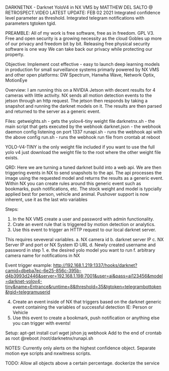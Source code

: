 DARKNETNX - Darknet YoloV4 in NX VMS
by MATTHEW DEL SALTO @ RETROSPECT.VIDEO
LATEST UPDATE: FEB 02 2021
Integrated confidence level parameter as threshold.
Integrated telegram notifications with parameters tgtoken tgid.

PREAMBLE:
All of my work is free software, free as in freedom. GPL V3.
Free and open security is a growing necessity as the cloud 
Gobles up more of our privacy and freedom bit by bit.
Releasing free physical security software is one way
We can take back our privacy while protecting our property.



Objective: Implement cost effective - easy to launch deep learning models in production for small surveillance systems primarly powered by NX VMS and other open platforms:
DW Spectrum, Hanwha Wave, Network Optix, MotionEye



Overview:
I am running this on a NVIDIA Jetson with decent results for 4 cameras with little activity.
NX sends all motion detection events to the jetson through an http request. The jetson then responds by taking a snapshot and running the darknet models on it.
The results are then parsed and returned to the server as a generic event.

Files:
getweights.sh - gets the yolov4-tiny weight file
darknetnx.sh - the main script that gets executed by the webhook
darknet.json - the webhook daemon config listening on port 1337
runapi.sh - runs the webhook api with the above config
run.sh - runs the webhook run file from crontab at reboot

YOLO-V4-TINY is the only weight file included if you want to use the full yolo v4 just download the weight file to the root where the other weight file exists.


QRD:
Here we are turning a tuned darknet build into a web api.
We are then triggering events in NX to send snapshots to the api.
The api processes the image using the requested model and returns the results as a generic event.
Within NX you can create rules around this generic event such as bookmarks, push notifications, etc.
The stock weight and model is typcially applied best for person, vehicle and animal.
Pushover support is now inherent, use it as the last wto variables 

Steps:
1. In the NX VMS create a user and password with admin functionality.
2. Crate an event rule that is triggered by motion detection or analytics.
3. Use this event to trigger an HTTP request to our local darknet server.

This requires seveveral variables.
a. NX camera id
b. darknet server IP
c. NX Server IP and port or NX System ID URL
d. Newly created username and password in step 1.
e. the desired yolo model you want to run
f. arbitrary camera name for notifications in NX

Event trigger example:
http://192.168.1.219:1337/hooks/darknet?camid=dbeba7ec-6e25-856c-395b-d4b3993d2446&server=192.168.1.198:7001&user=ai&pass=ai123456&model=darknet-yolov4-tiny&name=Entrance&runtime=8&threshold=35&tgtoken=telegrambottoken&tgid=telegramuserid

4. Create an event inside of NX that triggers based on the darknet generic event containing the variables of successful detection IE: Person or Vehicle
5. Use this event to create a bookmark, push notification or anything else you can trigger with events!


Setup:
apt-get install curl wget jshon jq webhook
Add to the end of crontab as root
@reboot /root/darknetnx/runapi.sh



NOTES:
Currently only alerts on the highest confidence object.
Separate motion eye scripts and nxwitness scripts.


TODO:
Allow all objects above a certain percentage.
dockerize the service
